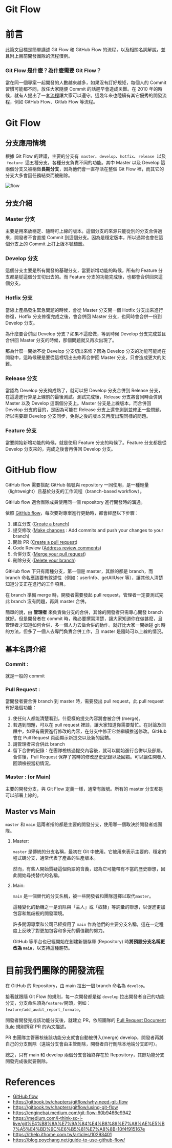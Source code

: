 # Git Flow
# 前言

此篇文目標是簡單講述 Git Flow 和 GitHub Flow 的流程，以及相關名詞解說，並且附上目前開發團隊的流程慣例。

### Git Flow 是什麼？為什麼需要 Git Flow？

當在同一個專案一起開發的人數越來越多，如果沒有訂好規矩，每個人的 Commit 習慣可能都不同，放任大家隨便 Commit 的話遲早會造成災難。在 2010 年的時候，就有人提出了一套[流程](https://nvie.com/posts/a-successful-git-branching-model/)讓大家可以遵守。這幾年來也陸續有其它優秀的開發流程，例如 GitHub Flow、Gitlab Flow 等流程。

# Git Flow

## 分支應用情境

根據 Git Flow 的建議，主要的分支有  `master`、`develop`、`hotfix`、`release`  以及  `feature`  這五種分支，各種分支負責不同的功能。其中 Master 以及 Develop 這兩個分支又被稱做**長期分支**，因為他們會一直存活在整個 Git Flow 裡，而其它的分支大多會因任務結束而被刪除。

![flow](https://github.com/CAFECA-IO/WorkGuidelines/assets/105651918/afcf25f3-b822-4a9f-87df-bf0c72ac2cfd)

## 分支介紹
### Master 分支

主要是用來放穩定、隨時可上線的版本。這個分支的來源只能從別的分支合併過來，開發者不會直接 Commit 到這個分支。因為是穩定版本，所以通常也會在這個分支上的 Commit 上打上版本號標籤。

### Develop 分支

這個分支主要是所有開發的基礎分支，當要新增功能的時候，所有的 Feature 分支都是從這個分支切出去的。而 Feature 分支的功能完成後，也都會合併回來這個分支。

### Hotfix 分支

當線上產品發生緊急問題的時候，會從 Master 分支開一個 Hotfix 分支出來進行修復，Hotfix 分支修復完成之後，會合併回 Master 分支，也同時會合併一份到 Develop 分支。

為什麼要合併回 Develop 分支？如果不這麼做，等到時候 Develop 分支完成並且合併回 Master 分支的時候，那個問題就又再次出現了。

那為什麼一開始不從 Develop 分支切出來修？因為 Develop 分支的功能可能尚在開發中，這時候硬是要從這裡切出去修再合併回 Master 分支，只會造成更大的災難。

### Release 分支

當認為 Develop 分支夠成熟了，就可以把 Develop 分支合併到 Release 分支，在這邊進行算是上線前的最後測試。測試完成後，Release 分支將會同時合併到 Master 以及 Develop 這兩個分支上。Master 分支是上線版本，而合併回 Develop 分支的目的，是因為可能在 Release 分支上還會測到並修正一些問題，所以需要跟 Develop 分支同步，免得之後的版本又再度出現同樣的問題。

### Feature 分支

當要開始新增功能的時候，就是使用 Feature 分支的時候了。Feature 分支都是從 Develop 分支來的，完成之後會再併回 Develop 分支。

# GitHub flow

GitHub flow 需要搭配 GitHub 帳號與 repository 一同使用，是一種輕量（lightweight）且基於分支的工作流程（branch-based workflow）。

GitHub flow 適合團隊成員使用同一個 repository 進行開發時的溝通。

依照 [GitHub flow](https://docs.github.com/en/get-started/quickstart/github-flow)，每次要對專案進行更動時，都會經歷以下步驟：

1. 建立分支 ([Create a branch](https://docs.github.com/en/get-started/quickstart/github-flow#create-a-branch))
2. 提交修改 ([Make changes](https://docs.github.com/en/get-started/quickstart/github-flow#make-changes) : Add commits and push your changes to your branch)
3. 開啟 PR ([Create a pull request](https://docs.github.com/en/get-started/quickstart/github-flow#create-a-pull-request))
4. Code Review ([Address review comments](https://docs.github.com/en/get-started/quickstart/github-flow#address-review-comments))
5. 合併分支 ([Merge your pull request](https://docs.github.com/en/get-started/quickstart/github-flow#merge-your-pull-request))
6. 刪除分支 ([Delete your branch](https://docs.github.com/en/get-started/quickstart/github-flow#delete-your-branch))

GitHub flow 下只有兩種分支，第一個是 master，其餘的都是 branch，而 branch 命名應該要有敘述性（例如：userInfo、getAllUser 等），讓其他人清楚知道分支正在進行的工作項目。

在 branch 準備 merge 時，開發者需要發起 pull request，管理者一定要測試完此 branch 沒有問題，再與 master 合併。

簡單的說，由 **管理者** 來負責做分支的合併，其餘的開發者只需專心開發 branch 就好。但是開發者在 commit 時，務必要撰寫清楚，讓大家知道你在做甚麼，且管理者才知道如何合併，多一個人力去做合併的動作。就好比大家一開始碰 git 時的方法，但多了一個人去專門負責合併工作，且 master 是隨時可以上線的情況。

## 基本名詞介紹

### Commit :

就是一般的 commit

### Pull Request :

當開發者要合併 branch 到 master 時，需要發出 pull request，此 pull request 有好幾個功能：

1. 使任何人都能清楚看到，什麼樣的提交內容將會被合併 (merge)。
2. 若遇到問題，可以在 pull request 裡談，讓大家知道你需要幫忙。在討論及回饋中，如果有需要進行修改的內容，在分支中修正它並繼續推送修改。GitHub 會在 Pull Request 頁面顯示新提交以及新的回饋。
3. 請管理者來合併此 branch
4. 留下合併的紀錄：在團隊檢核過提交內容後，就可以開始進行合併以及部屬。合併後，Pull Request 保存了當時的修改歷史記錄以及回饋。可以讓任開發人回頭檢視當初情況。

### Master : (or Main)

主要的開發分支，與 Git Flow 定義一樣，通常有版號。所有的 master 分支都是可以部署上線的。


## Master vs Main

`master` 和 `main` 這兩者指的都是主要的開發分支，使用哪一個取決於開發者或團隊。

1. Master:

   `master` 是傳統的分支名稱，最初在 Git 中使用。它被用來表示主要的、穩定的程式碼分支，通常代表了產品的生產版本。

   然而，有些人開始質疑這個術語的含義，認為它可能帶有不當的歷史聯想，因此開始尋找替代的名稱。

2. Main:

   `main` 是一個替代的分支名稱，被一些開發者和團隊選擇以取代`master`。

   這種變化的動機之一是消除與「主人」或「奴隸」等詞彙的聯想，以促進更加包容和無歧視的開發環境。

   許多開源專案和公司已經採用了 `main` 作為他們的主要分支名稱，這在一定程度上反映了對更加包容和多元的價值觀的努力。

   GitHub 等平台也已經開始在創建新儲存庫 (Repository) 時**將預設分支名稱更改為 `main`**，以支持這種趨勢。

# 目前我們團隊的開發流程

在 GitHub 的 Repository，由 main 拉出一個 branch 命名為 `develop`。

接著就跟隨 Git Flow 的規則，每一次開發都是從 `develop` 拉出開發者自己的功能分支，分支命名須為`feature/`開頭，例如：`feature/add_audit_report_formate`。

開發者開發完成該功能分支後，就建立 PR，依照團隊的 [Pull Request Document Rule](https://github.com/CAFECA-IO/WorkGuidelines/blob/main/technology/code-review.md) 規則撰寫 PR 的內文描述。

PR 由團隊主管審核後該功能分支就會自動被併入(merge) develop，開發者再將自己的分支刪除（遠端分支會由主管刪除，開發者自行刪除本地端分支即可）。

總之，只有 main 和 develop 兩個分支會始終存在於 Repository，其餘功能分支開發完成後就要刪除。

# References

- [GitHub flow](https://docs.github.com/en/get-started/quickstart/github-flow)
- https://gitbook.tw/chapters/gitflow/why-need-git-flow
- https://gitbook.tw/chapters/gitflow/using-git-flow
- https://enginebai.medium.com/git-flow-60b9466e9942
- https://medium.com/i-think-so-i-live/git%E4%B8%8A%E7%9A%84%E4%B8%89%E7%A8%AE%E5%B7%A5%E4%BD%9C%E6%B5%81%E7%A8%8B-10f4f915167e
- https://ithelp.ithome.com.tw/articles/10293401
- https://blog.poychang.net/guide-to-use-github-flow/
